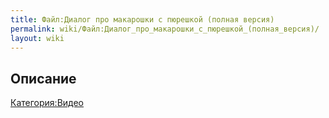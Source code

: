 ```yaml
---
title: Файл:Диалог про макарошки с пюрешкой (полная версия)
permalink: wiki/Файл:Диалог_про_макарошки_с_пюрешкой_(полная_версия)/
layout: wiki
---
```


## Описание

[Категория:Видео](Категория:Видео "wikilink")
